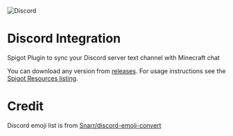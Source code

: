![Discord](https://img.shields.io/discord/992885335207977040?label=Discord%20server&style=flat-square)

# Discord Integration
Spigot Plugin to sync your Discord server text channel with Minecraft chat

You can download any version from [releases](https://github.com/dominik-korsa/discord-integration/releases).
For usage instructions see the [Spigot Resources listing](https://www.spigotmc.org/resources/discord-integration.91088/).

# Credit
Discord emoji list is from [Snarr/discord-emoji-convert](https://github.com/Snarr/discord-emoji-convert)
